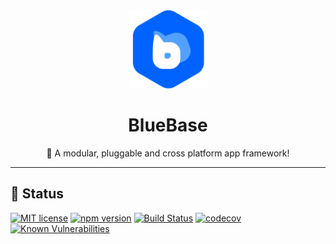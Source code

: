 <div align="center">
	<img height=125 src="assets/common/logo.png">
  <h1>
		BlueBase
	</h1>
  <p>🚀 A modular, pluggable and cross platform app framework!</p>
</div>

<hr />

## 🎊 Status

[![MIT license](https://img.shields.io/badge/license-MIT-brightgreen.svg)](http://opensource.org/licenses/MIT)
[![npm version](https://img.shields.io/npm/v/@bluebase/core.svg?style=flat)](https://npmjs.org/package/@bluebase/core "View this project on npm")
[![Build Status](https://travis-ci.org/BlueBaseJS/core.svg?branch=master)](https://travis-ci.org/BlueBaseJS/core)
[![codecov](https://codecov.io/gh/BlueBaseJS/core/branch/master/graph/badge.svg)](https://codecov.io/gh/BlueBaseJS/core)
[![Known Vulnerabilities](https://snyk.io/test/npm/@bluebase/core/badge.svg)](https://snyk.io/test/npm/@bluebase/core)
